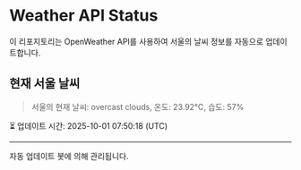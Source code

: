 
# Weather API Status

이 리포지토리는 OpenWeather API를 사용하여 서울의 날씨 정보를 자동으로 업데이트합니다.

## 현재 서울 날씨
> 서울의 현재 날씨: overcast clouds, 온도: 23.92°C, 습도: 57%

⏳ 업데이트 시간: 2025-10-01 07:50:18 (UTC)

---
자동 업데이트 봇에 의해 관리됩니다.
